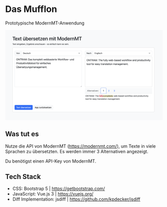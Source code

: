 # Das Mufflon
Prototypische ModernMT-Anwendung

![Alt text](/screenshots/mufflonapp01.png?raw=true "Screenshot der mufflonapp")

## Was tut es

Nutze die API von ModernMT (https://modernmt.com/), um Texte in viele Sprachen zu übersetzten. Es werden immer 3 Alternativen angezeigt.

Du benötigst einen API-Key von ModernMT.

## Tech Stack

- CSS: Bootstrap 5 | https://getbootstrap.com/
- JavaScript: Vue.js 3 | https://vuejs.org/
- Diff Implementation: jsdiff |  https://github.com/kpdecker/jsdiff
